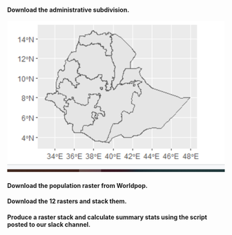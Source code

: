 #### Download the administrative subdivision.
![plot](Ethiopia_plot.png)
#### Download the population raster from Worldpop.

#### Download the 12 rasters and stack them.

#### Produce a raster stack and calculate summary stats using the script posted to our slack channel.

